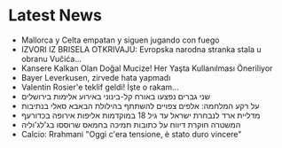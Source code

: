 # Latest News
-  Mallorca y Celta empatan y siguen jugando con fuego
-  IZVORI IZ BRISELA OTKRIVAJU: Evropska narodna stranka stala u obranu Vučića...
-  Kansere Kalkan Olan Doğal Mucize! Her Yaşta Kullanılması Öneriliyor
-  Bayer Leverkusen, zirvede hata yapmadı
-  Valentin Rosier'e teklif geldi! İşte o rakam...
-  שני גברים נפצעו באורח קל-בינוני באירוע אלימות בירושלים
-  על רקע המלחמה: אלפים צפויים להשתתף בהילולת הבאבא סאלי בנתיבות
-  מדליית ארד לנבחרת ישראל עד גיל 18 במוקדמות אליפות אירופה בכדורעף
-  המשטרה חוקרת דיווח על כתובות תמיכה בחמאס שרוססו בג'לג'וליה
-  Calcio: Rrahmani "Oggi c'era tensione, è stato duro vincere"
